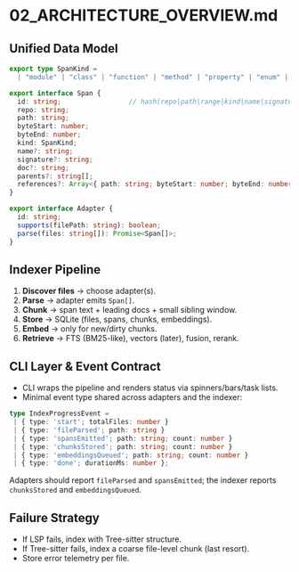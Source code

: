 # 02_ARCHITECTURE_OVERVIEW.md

## Unified Data Model
```ts
export type SpanKind =
  | "module" | "class" | "function" | "method" | "property" | "enum" | "interface" | "comment";

export interface Span {
  id: string;                 // hash(repo|path|range|kind|name|signature|doc_hash|parents_hash)
  repo: string;
  path: string;
  byteStart: number;
  byteEnd: number;
  kind: SpanKind;
  name?: string;
  signature?: string;
  doc?: string;
  parents?: string[];
  references?: Array<{ path: string; byteStart: number; byteEnd: number; kind?: "call"|"read"|"write" }>;
}

export interface Adapter {
  id: string;
  supports(filePath: string): boolean;
  parse(files: string[]): Promise<Span[]>;
}
```

## Indexer Pipeline
1) **Discover files** → choose adapter(s).  
2) **Parse** → adapter emits `Span[]`.  
3) **Chunk** → span text + leading docs + small sibling window.  
4) **Store** → SQLite (files, spans, chunks, embeddings).  
5) **Embed** → only for new/dirty chunks.  
6) **Retrieve** → FTS (BM25-like), vectors (later), fusion, rerank.

## CLI Layer & Event Contract
- CLI wraps the pipeline and renders status via spinners/bars/task lists.
- Minimal event type shared across adapters and the indexer:

```ts
type IndexProgressEvent =
 | { type: 'start'; totalFiles: number }
 | { type: 'fileParsed'; path: string }
 | { type: 'spansEmitted'; path: string; count: number }
 | { type: 'chunksStored'; path: string; count: number }
 | { type: 'embeddingsQueued'; path: string; count: number }
 | { type: 'done'; durationMs: number };
```

Adapters should report `fileParsed` and `spansEmitted`; the indexer reports `chunksStored` and `embeddingsQueued`.

## Failure Strategy
- If LSP fails, index with Tree-sitter structure.  
- If Tree-sitter fails, index a coarse file-level chunk (last resort).  
- Store error telemetry per file.
